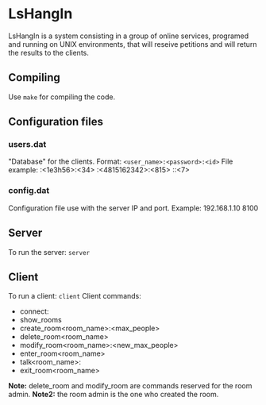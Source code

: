 # LsHangIn
LsHangIn is a system consisting in a group of online services, programed and running on UNIX environments, that will reseive petitions and will return the results to the clients.

## Compiling
Use `make` for compiling the code.

## Configuration files
### users.dat
"Database" for the clients. 
Format: `<user_name>:<password>:<id>`
File example:
  <Tarzan>:<1e3h56>:<34>
  <Jack>:<4815162342>:<815>
  <Joan>:<asd>:<7>
### config.dat
Configuration file use with the server IP and port.
Example:
  192.168.1.10
  8100

## Server
To run the server: `server`
  
## Client
To run a client: `client`
Client commands:
  * connect<port>:<IP>
  * show_rooms
  * create_room<room_name>:<max_people>
  * delete_room<room_name>
  * modify_room<room_name>:<new_max_people>
  * enter_room<room_name>
  * talk<room_name>:<text>
  * exit_room<room_name>

**Note:** delete_room and modify_room are commands reserved for the room admin.
**Note2:** the room admin is the one who created the room.
